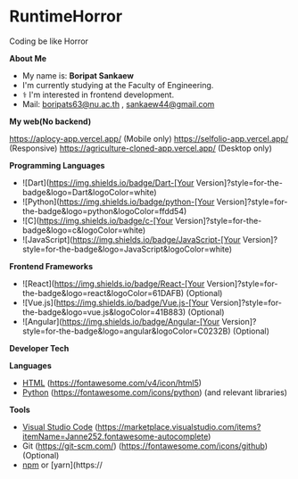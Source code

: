 # RuntimeHorror
Coding be like Horror

**About Me**

-  My name is: **Boripat Sankaew**
-  I'm currently studying at the Faculty of Engineering.
- ‍⚕️ I'm interested in frontend development.
- Mail: boripats63@nu.ac.th , sankaew44@gmail.com

**My web(No backend)**

  https://aplocy-app.vercel.app/ (Mobile only)
  https://selfolio-app.vercel.app/ (Responsive)
  https://agriculture-cloned-app.vercel.app/ (Desktop only)
  
**Programming Languages**

* ![Dart](https://img.shields.io/badge/Dart-[Your Version]?style=for-the-badge&logo=Dart&logoColor=white)
* ![Python](https://img.shields.io/badge/python-[Your Version]?style=for-the-badge&logo=python&logoColor=ffdd54)
* ![C](https://img.shields.io/badge/c-[Your Version]?style=for-the-badge&logo=c&logoColor=white)
* ![JavaScript](https://img.shields.io/badge/JavaScript-[Your Version]?style=for-the-badge&logo=JavaScript&logoColor=white)

**Frontend Frameworks**

* ![React](https://img.shields.io/badge/React-[Your Version]?style=for-the-badge&logo=react&logoColor=61DAFB) (Optional)
* ![Vue.js](https://img.shields.io/badge/Vue.js-[Your Version]?style=for-the-badge&logo=vue.js&logoColor=41B883) (Optional)
* ![Angular](https://img.shields.io/badge/Angular-[Your Version]?style=for-the-badge&logo=angular&logoColor=C0232B) (Optional)

**Developer Tech**

**Languages**

- [HTML](https://developer.mozilla.org/en-US/docs/Web/HTML) (https://fontawesome.com/v4/icon/html5)
- [Python](https://www.python.org/doc/) (https://fontawesome.com/icons/python) (and relevant libraries)

**Tools**

- [Visual Studio Code](https://code.visualstudio.com/) (https://marketplace.visualstudio.com/items?itemName=Janne252.fontawesome-autocomplete)
- Git (https://git-scm.com/) (https://fontawesome.com/icons/github) (Optional)
- [npm](https://www.npmjs.com/) or [yarn](https://
